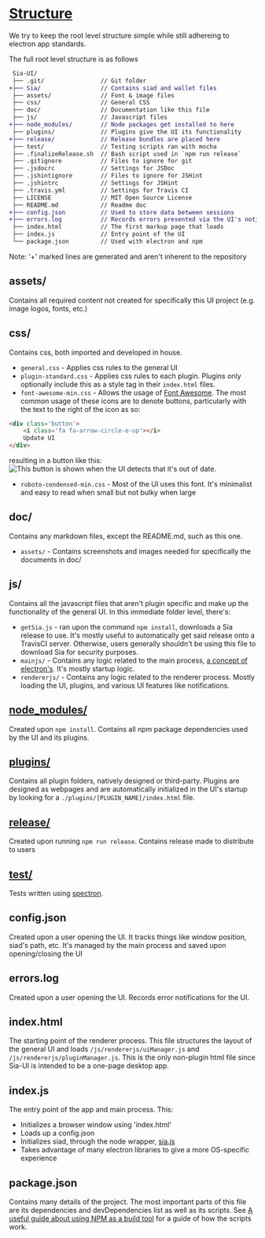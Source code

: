 # [Structure](Structure.md)

We try to keep the root level structure simple while still adhereing to
electron app standards.

The full root level structure is as follows

```diff
 Sia-UI/
 ├── .git/                // Git folder
+├── Sia/                 // Contains siad and wallet files
 ├── assets/              // Font & image files
 ├── css/                 // General CSS
 ├── doc/                 // Documentation like this file
 ├── js/                  // Javascript files
+├── node_modules/        // Node packages get installed to here
 ├── plugins/             // Plugins give the UI its functionality
+├── release/             // Release bundles are placed here
 ├── test/                // Testing scripts ran with mocha
 ├── .finalizeRelease.sh  // Bash script used in `npm run release`
 ├── .gitignore           // Files to ignore for git
 ├── .jsdocrc             // Settings for JSDoc
 ├── .jshintignore        // Files to ignore for JSHint
 ├── .jshintrc            // Settings for JSHint
 ├── .travis.yml          // Settings for Travis CI
 ├── LICENSE              // MIT Open Source License
 ├── README.md            // Readme doc
+├── config.json          // Used to store data between sessions
+├── errors.log           // Records errors presented via the UI's notifications
 ├── index.html           // The first markup page that loads
 ├── index.js             // Entry point of the UI
 └── package.json         // Used with electron and npm
```
Note: '+' marked lines are generated and aren't inherent to the repository

## assets/
Contains all required content not created for specifically this UI project
(e.g. image logos, fonts, etc.)

## css/
Contains css, both imported and developed in house.

* `general.css` - Applies css rules to the general UI
* `plugin-standard.css` - Applies css rules to each plugin. Plugins only
  optionally include this as a style tag in their `index.html` files.
* `font-awesome-min.css` - Allows the usage of [Font
  Awesome](http://fontawesome.io/). The most common usage of these icons are to
  denote buttons, particularly with the text to the right of the icon as so:
```html
<div class='button'>
	<i class='fa fa-arrow-circle-o-up'></i>
	Update UI
</div>
```
resulting in a button like this: ![This button is shown when the UI detects
that it's out of date](/doc/assets/update-button.png).
* `roboto-condensed-min.css` - Most of the UI uses this font. It's minimalist
  and easy to read when small but not bulky when large

## doc/
Contains any markdown files, except the README.md, such as this one.

* `assets/` - Contains screenshots and images needed for specifically the
  documents in doc/

## js/
Contains all the javascript files that aren't plugin specific and make up the
functionality of the general UI. In this immediate folder level, there's:

* `getSia.js` - ran upon the command `npm install`, downloads a Sia release to
  use. It's mostly useful to automatically get said release onto a TravisCI
  server. Otherwise, users generally shouldn't be using this file to download
  Sia for security purposes.
* `mainjs/` - Contains any logic related to the main process, [a concept of
  electron's](https://github.com/atom/electron/blob/master/docs/tutorial/quick-start.md#differences-between-main-process-and-renderer-process).
  It's mostly startup logic.
* `rendererjs/` - Contains any logic related to the renderer process. Mostly
  loading the UI, plugins, and various UI features like notifications.

## [node_modules/](https://www.npmjs.com/)
Created upon `npm install`. Contains all npm package dependencies used by the UI
and its plugins. 

## [plugins/](/doc/Plugins.md)
Contains all plugin folders, natively designed or third-party. Plugins are
designed as webpages and are automatically initialized in the UI's startup by
looking for a `./plugins/[PLUGIN_NAME]/index.html` file.

## [release/](/doc/DevelopmentFlow.md)
Created upon running `npm run release`. Contains release made to distribute to
users

## [test/](/doc/Testing.md)
Tests written using [spectron](https://github.com/kevinsawicki/spectron).

## config.json
Created upon a user opening the UI. It tracks things like window
position, siad's path, etc. It's managed by the main process and saved upon
opening/closing the UI

## errors.log
Created upon a user opening the UI. Records error notifications for the UI.

## index.html
The starting point of the renderer process. This file structures the layout of
the general UI and loads `/js/rendererjs/uiManager.js` and
`/js/rendererjs/pluginManager.js`. This is the only non-plugin html file since
Sia-UI is intended to be a one-page desktop app.

## index.js
The entry point of the app and main process. This:
* Initializes a browser window using 'index.html'
* Loads up a config.json
* Initializes siad, through the node wrapper, [sia.js](https://github.com/NebulousLabs/Nodejs-Sia)
* Takes advantage of many electron libraries to give a more OS-specific
  experience

## package.json
Contains many details of the project. The most important parts of this file are
its dependencies and devDependencies list as well as its scripts. See [A useful
guide about using NPM as a build
tool](http://blog.keithcirkel.co.uk/how-to-use-npm-as-a-build-tool/) for a
guide of how the scripts work.

